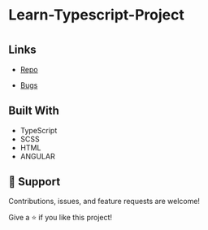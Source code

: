 # Learn-Typescript-Project

<h1 align="center"><project-name></h1>

<p align="center"><project-description></p>

## Links

- [Repo](https://github.com/Wobi848/<project-name> "<project-name> Repo")

<!-- - [Live](<Homepage url> "Live View") -->

- [Bugs](https://github.com/Wobi848/<project-name>/issues "Issues Page")

<!-- - [API](<API Link> "API")  -->

<!-- ## Screenshots  

![Home Page](/screenshots/1.png "Home Page")

![](/screenshots/2.png)

![](/screenshots/3.png) -->

<!-- ## Available Commands

In the project directory, you can run:

### `npm start" : "react-scripts start"`,

The app is built using `create-react-app` so this command Runs the app in Development mode. Open [http://localhost:3000](http://localhost:3000) to view it in the browser. You also need to run the server file as well to completely run the app. The page will reload if you make edits.
You will also see any lint errors in the console.

### `"npm run build": "react-scripts build"`,

Builds the app for production to the `build` folder. It correctly bundles React in production mode and optimizes the build for the best performance. The build is minified and the filenames include the hashes. Your app will be ready to deploy!

### `"npm run test": "react-scripts test"`,

Launches the test runner in the interactive watch mode.

### `"npm run dev": "concurrently "nodemon server" "npm run start"`,

For running the server and app together I am using concurrently this helps a lot in the MERN application as it runs both the server (client and server) concurrently. So you can work on them both together.

### `"serve": "node server"`

For running the server file on you can use this command.

### `npm run serve` -->

## Built With

- TypeScript
- SCSS
- HTML
- ANGULAR

<!-- ## Future Updates

- [ ] Reliable Storage -->

<!-- ## Author

**Wobi**

- [Profile](https://github.com/Wobi848 "Wobi848")
- [Email](mailto:wobi@4wobi.com?subject=Hi "Hi!")
- [Website](https://4wobi.com "Welcome")  -->

## 🤝 Support

Contributions, issues, and feature requests are welcome!

Give a ⭐️ if you like this project!
